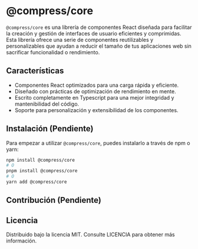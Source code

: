 # @compress/core

`@compress/core` es una librería de componentes React diseñada para facilitar la creación y gestión de interfaces de usuario eficientes y comprimidas. Esta librería ofrece una serie de componentes reutilizables y personalizables que ayudan a reducir el tamaño de tus aplicaciones web sin sacrificar funcionalidad o rendimiento.

## Características

- Componentes React optimizados para una carga rápida y eficiente.
- Diseñado con prácticas de optimización de rendimiento en mente.
- Escrito completamente en Typescript para una mejor integridad y mantenibilidad del código.
- Soporte para personalización y extensibilidad de los componentes.

## Instalación (Pendiente)

Para empezar a utilizar `@compress/core`, puedes instalarlo a través de npm o yarn:

```bash
npm install @compress/core
# O
pnpm install @compress/core
# O
yarn add @compress/core
```

## Contribución (Pendiente)

## Licencia

Distribuido bajo la licencia MIT. Consulte LICENCIA para obtener más información.
